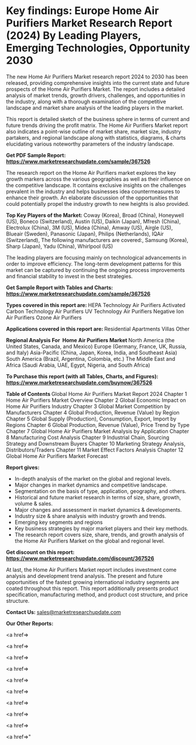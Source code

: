 # Key findings: Europe Home Air Purifiers Market Research Report (2024) By Leading Players, Emerging Technologies, Opportunity 2030

The new Home Air Purifiers Market research report 2024 to 2030 has been released, providing comprehensive insights into the current state and future prospects of the Home Air Purifiers Market. The report includes a detailed analysis of market trends, growth drivers, challenges, and opportunities in the industry, along with a thorough examination of the competitive landscape and market share analysis of the leading players in the market.

This report is detailed sketch of the business sphere in terms of current and future trends driving the profit matrix. The Home Air Purifiers Market report also indicates a point-wise outline of market share, market size, industry partakers, and regional landscape along with statistics, diagrams, &amp; charts elucidating various noteworthy parameters of the industry landscape.

<strong><b>Get PDF Sample Report: <a href=https://www.marketresearchupdate.com/sample/367526>https://www.marketresearchupdate.com/sample/367526</a></b></strong>

The research report on the Home Air Purifiers market explores the key growth markers across the various geographies as well as their influence on the competitive landscape. It contains exclusive insights on the challenges prevalent in the industry and helps businesses idea countermeasures to enhance their growth. An elaborate discussion of the opportunities that could potentially propel the industry growth to new heights is also provided.

<strong><b>Top Key Players of the Market:
</b></strong>Coway (Korea), Broad (China), Honeywell (US), Boneco (Switzerland), Austin (US), Daikin (Japan), Mfresh (China), Electrolux (China), 3M (US), Midea (China), Amway (US), Airgle (US), Blueair (Sweden), Panasonic (Japan), Philips (Netherlands), IQAir (Switzerland), The following manufacturers are covered:, Samsung (Korea), Sharp (Japan), Yadu (China), Whirlpool (US)<strong><b>
</b></strong>

The leading players are focusing mainly on technological advancements in order to improve efficiency. The long-term development patterns for this market can be captured by continuing the ongoing process improvements and financial stability to invest in the best strategies.

<strong><b>Get Sample Report with Tables and Charts: <a href=https://www.marketresearchupdate.com/sample/367526>https://www.marketresearchupdate.com/sample/367526</a></b></strong>

<strong><b>Types covered in this report are:
</b></strong>HEPA Technology Air Purifiers
Activated Carbon Technology Air Purifiers
UV Technology Air Purifiers
Negative Ion Air Purifiers
Ozone Air Purifiers<strong><b>
</b></strong>

<strong><b>Applications covered in this report are:
</b></strong>Residential Apartments
Villas
Other<strong><b>
</b></strong>

<strong><b>Regional Analysis For  Home Air Purifiers Market</b></strong><strong><b>
</b></strong>North America (the United States, Canada, and Mexico)
Europe (Germany, France, UK, Russia, and Italy)
Asia-Pacific (China, Japan, Korea, India, and Southeast Asia)
South America (Brazil, Argentina, Colombia, etc.)
The Middle East and Africa (Saudi Arabia, UAE, Egypt, Nigeria, and South Africa)

<strong><b>To Purchase this report (with all Tables, Charts, and Figures): <a href=https://www.marketresearchupdate.com/buynow/367526>https://www.marketresearchupdate.com/buynow/367526</a></b></strong>

<strong><b>Table of Contents</b></strong><strong><b>
</b></strong>Global Home Air Purifiers Market Report 2024
Chapter 1 Home Air Purifiers Market Overview
Chapter 2 Global Economic Impact on Home Air Purifiers Industry
Chapter 3 Global Market Competition by Manufacturers
Chapter 4 Global Production, Revenue (Value) by Region
Chapter 5 Global Supply (Production), Consumption, Export, Import by Regions
Chapter 6 Global Production, Revenue (Value), Price Trend by Type
Chapter 7 Global Home Air Purifiers Market Analysis by Application
Chapter 8 Manufacturing Cost Analysis
Chapter 9 Industrial Chain, Sourcing Strategy and Downstream Buyers
Chapter 10 Marketing Strategy Analysis, Distributors/Traders
Chapter 11 Market Effect Factors Analysis
Chapter 12 Global Home Air Purifiers Market Forecast

<strong><b>Report gives:</b></strong>

- In-depth analysis of the market on the global and regional levels.
- Major changes in market dynamics and competitive landscape.
- Segmentation on the basis of type, application, geography, and others.
- Historical and future market research in terms of size, share, growth, volume &amp; sales.
- Major changes and assessment in market dynamics &amp; developments.
- Industry size &amp; share analysis with industry growth and trends.
- Emerging key segments and regions
- Key business strategies by major market players and their key methods.
- The research report covers size, share, trends, and growth analysis of the Home Air Purifiers Market on the global and regional level.

<strong><b>Get discount on this report: <a href=https://www.marketresearchupdate.com/discount/367526>https://www.marketresearchupdate.com/discount/367526</a></b></strong>

At last, the Home Air Purifiers Market report includes investment come analysis and development trend analysis. The present and future opportunities of the fastest growing international industry segments are coated throughout this report. This report additionally presents product specification, manufacturing method, and product cost structure, and price structure.

<strong><b>Contact Us:
</b></strong>sales@marketresearchupdate.com

<strong>Our Other Reports:</strong>

<a href=></a>

<a href=></a>

<a href=></a>

<a href=></a>

<a href=></a>

<a href=></a>

<a href=></a>

<a href=></a>

<a href=></a>

<a href=></a>"

